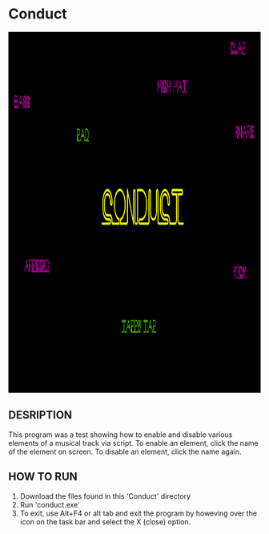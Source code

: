 # Conduct
<img src="https://raw.githubusercontent.com/BrandonPaul97/portfolio/main/Conduct/etc/conduct_photo.png?raw=true" width="1390" height="720">

## DESRIPTION

This program was a test showing how to enable and disable various elements of a musical track via script. To enable an element, click the name of the element on screen. To disable an element, click the name again.
 
## HOW TO RUN
1. Download the files found in this 'Conduct' directory
2. Run 'conduct.exe'
3. To exit, use Alt+F4 or alt tab and exit the program by howeving over the icon on the task bar and select the X (close) option.
